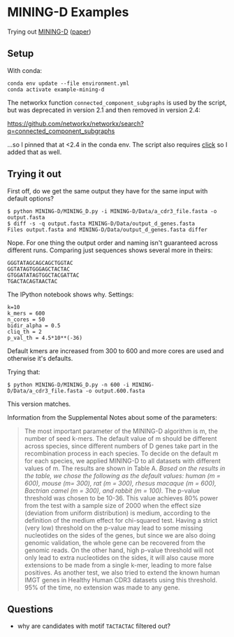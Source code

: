 # MINING-D Examples

Trying out [MINING-D] ([paper](https://doi.org/10.1371/journal.pcbi.1007837))

## Setup

With conda:

    conda env update --file environment.yml
    conda activate example-mining-d

The networkx function `connected_component_subgraphs` is used by the script,
but was deprecated in version 2.1 and then removed in version 2.4:

<https://github.com/networkx/networkx/search?q=connected_component_subgraphs>

...so I pinned that at <2.4 in the conda env.  The script also requires [click]
so I added that as well.

## Trying it out

First off, do we get the same output they have for the same input with default
options?

    $ python MINING-D/MINING_D.py -i MINING-D/Data/a_cdr3_file.fasta -o output.fasta
    $ diff -s -q output.fasta MINING-D/Data/output_d_genes.fasta
    Files output.fasta and MINING-D/Data/output_d_genes.fasta differ

Nope.  For one thing the output order and naming isn't guaranteed across
different runs.  Comparing just sequences shows several more in theirs:

    GGGTATAGCAGCAGCTGGTAC
    GGTATAGTGGGAGCTACTAC
    GTGGATATAGTGGCTACGATTAC
    TGACTACAGTAACTAC

The IPython notebook shows why.  Settings:

    k=10
    k_mers = 600
    n_cores = 50
    bidir_alpha = 0.5
    cliq_th = 2
    p_val_th = 4.5*10**(-36)

Default kmers are increased from 300 to 600 and more cores are used and
otherwise it's defaults.

Trying that:

    $ python MINING-D/MINING_D.py -n 600 -i MINING-D/Data/a_cdr3_file.fasta -o output.600.fasta

This version matches.

Information from the Supplemental Notes about some of the parameters:

> The most important parameter of the MINING-D algorithm is m, the number of
> seed k-mers. The default value of m should be different across species, since
> different numbers of D genes take part in the recombination process in each
> species. To decide on the default m for each species, we applied MINING-D to
> all datasets with different values of m. The results are shown in Table A.
> *Based on the results in the table, we chose the following as the default
> values: human (m = 600), mouse (m= 300), rat (m = 300), rhesus macaque (m =
> 600), Bactrian camel (m = 300), and rabbit (m = 100).*
> The p-value threshold was chosen to be 10-36. This value achieves 80% power
> from the test with a sample size of 2000 when the effect size (deviation from
> uniform distribution) is medium, according to the definition of the medium
> effect for chi-squared test. Having a strict (very low) threshold on the
> p-value may lead to some missing nucleotides on the sides of the genes, but
> since we are also doing genomic validation, the whole gene can be recovered
> from the genomic reads. On the other hand, high p-value threshold will not
> only lead to extra nucleotides on the sides, it will also cause more
> extensions to be made from a single k-mer, leading to more false positives.
> As another test, we also tried to extend the known human IMGT genes in
> Healthy Human CDR3 datasets using this threshold. 95% of the time, no
> extension was made to any gene.

## Questions

 * why are candidates with motif `TACTACTAC` filtered out?

[MINING-D]: https://github.com/vinnub/MINING-D
[click]: https://palletsprojects.com/p/click/
